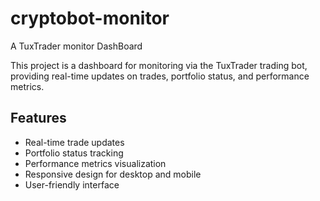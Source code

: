 # cryptobot-monitor
A TuxTrader monitor DashBoard

This project is a dashboard for monitoring via the TuxTrader trading bot, providing real-time updates on trades, portfolio status, and performance metrics.

## Features
- Real-time trade updates
- Portfolio status tracking
- Performance metrics visualization
- Responsive design for desktop and mobile
- User-friendly interface
